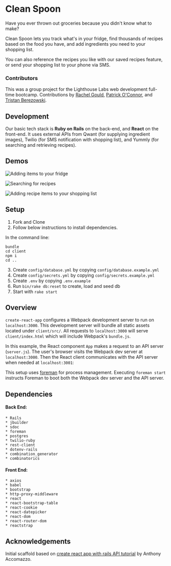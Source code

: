 # Clean Spoon

Have you ever thrown out groceries because you didn't know what to make? 

Clean Spoon lets you track what's in your fridge, find thousands of recipes based on the food you have, and add ingredients you need to your shopping list. 

You can also reference the recipes you like with our saved recipes feature, or send your shopping list to your phone via SMS.

### Contributors

This was a group project for the Lighthouse Labs web development full-time bootcamp. Contributions by 
[Rachel Gould](https://github.com/rachelgould), [Patrick O'Connor](https://github.com/padraigoc), and [Tristan Berezowski](https://github.com/tristanberezowski).

## Development

Our basic tech stack is **Ruby on Rails** on the back-end, and **React** on the front-end. It uses external APIs from Qwant (for supplying ingredient images), Twilio (for SMS notification with shopping list), and Yummly (for searching and retrieving recipes).

## Demos

![Adding items to your fridge](https://media.giphy.com/media/uiWayGFCGBg0gKjMge/giphy.gif)

![Searching for recipes](https://media.giphy.com/media/dYiUGYw5Ku1kmwNb5Z/giphy.gif)

![Adding recipe items to your shopping list](https://media.giphy.com/media/dYiUGYw5Ku1kmwNb5Z/giphy.gif)

## Setup

1. Fork and Clone
2. Follow below instructions to install dependencies.

In the command line:
```
bundle
cd client
npm i
cd ..
```
3. Create `config/database.yml` by copying `config/database.example.yml`
4. Create `config/secrets.yml` by copying `config/secrets.example.yml` 
5. Create `.env` by copying `.env.example`
6. Run `bin/rake db:reset` to create, load and seed db
7. Start with `rake start`

## Overview

`create-react-app` configures a Webpack development server to run on `localhost:3000`. This development server will bundle all static assets located under `client/src/`. All requests to `localhost:3000` will serve `client/index.html` which will include Webpack's `bundle.js`.

In this example, the React component `App` makes a request to an API server (`server.js`). The user's browser visits the Webpack dev server at `localhost:3000`. Then the React client communicates with the API server when needed at `localhost:3001`:

This setup uses [foreman](https://github.com/ddollar/foreman) for process management. Executing `foreman start` instructs Foreman to boot both the Webpack dev server and the API server.

## Dependencies

#### Back End:

```
* Rails
* jbuilder
* sdoc
* foreman
* postgres
* twilio-ruby
* rest-client
* dotenv-rails
* combination_generator
* combinatorics
```

#### Front End:

```
* axios
* babel
* bootstrap
* http-proxy-middleware
* react
* react-bootstrap-table
* react-cookie
* react-datepicker
* react-dom
* react-router-dom
* reactstrap
```

## Acknowledgements

Initial scaffold based on [create react app with rails API tutorial](https://www.fullstackreact.com/articles/how-to-get-create-react-app-to-work-with-your-rails-api/) by Anthony Accomazzo.